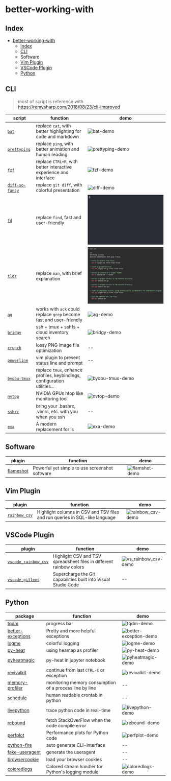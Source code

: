 # better-working-with

## Index

- [better-working-with](#better-working-with)
  - [Index](#index)
  - [CLI](#cli)
  - [Software](#software)
  - [Vim Plugin](#vim-plugin)
  - [VSCode Plugin](#vscode-plugin)
  - [Python](#python)

## CLI

> most of script is reference with https://remysharp.com/2018/08/23/cli-improved

| script | function | demo |
| ------ | -------- | ---- |
| [`bat`](https://github.com/sharkdp/bat) | replace `cat`, with better highlighting for code and markdown | ![bat-demo](https://remysharp.com/images/cli-improved/bat.gif) |
| [`prettyping`](https://github.com/denilsonsa/prettyping) | replace `ping`, with better animation and human reading | ![prettyping-demo](https://remysharp.com/images/cli-improved/ping.gif) |
| [`fzf`](https://github.com/junegunn/fzf) | replace `CTRL+R`, with better interactive experience and interface | ![fzf-demo](https://i.vimeocdn.com/video/634721672.webp?mw=700&mh=437) |
| [`diff-so-fancy`](https://github.com/so-fancy/diff-so-fancy) | replace `git diff`, with colorful presentation | ![diff-demo](https://remysharp.com/images/cli-improved/diff-so-fancy.jpg) |
| [`fd`](https://github.com/sharkdp/fd/) | replace `find`, fast and user-friendly | ![fd-demo](https://github.com/sharkdp/fd/raw/master/doc/screencast.svg?sanitize=true) |
| [`tldr`](https://github.com/tldr-pages/tldr) | replace `man`, with brief explanation | ![tldr-demo](https://github.com/tldr-pages/tldr/raw/master/screenshot.png) |
| [`ag`](https://github.com/ggreer/the_silver_searcher) | works with `ack` could replace `grep` become fast and user-friendly | ![ag-demo](https://remysharp.com/images/cli-improved/ack.png) |
| [`bridgy`](https://github.com/wagoodman/bridgy) | ssh + tmux + sshfs + cloud inventory search | ![bridgy-demo](https://github.com/wagoodman/bridgy/raw/master/demo.gif) |
| [`crunch`](https://github.com/chrissimpkins/Crunch) | lossy PNG image file optimization | -- |
| [`powerline`](https://github.com/powerline/powerline) | vim plugin to present status line and prompt | -- |
| [`byobu-tmux`](http://byobu.co/) | replace `tmux`, enhance profiles, keybindings, configuration utilities... | ![byobu-tmux-demo](http://byobu.co/img/Screenshot_from_2014-07-26_15:39:16.png) |
| [`nvtop`](https://github.com/Syllo/nvtop) | NVIDIA GPUs htop like monitoring tool | ![nvtop-demo](https://github.com/Syllo/nvtop/raw/master/screenshot/NVTOP_ex1.png) |
| [`sshrc`](https://github.com/Russell91/sshrc) | bring your .bashrc, .vimrc, etc. with you when you ssh | -- |
| [`exa`](https://the.exa.website/) | A modern replacement for ls | ![exa-demo](https://user-images.githubusercontent.com/4820492/50332646-bdfb0780-053d-11e9-974e-9302300ab681.png) |

## Software

| plugin | function | demo |
| ------ | -------- | ---- |
| [flameshot](https://github.com/lupoDharkael/flameshot) | Powerful yet simple to use screenshot software | ![flamshot-demo](https://github.com/lupoDharkael/flameshot/raw/master/img/preview/animatedUsage.gif) |

## Vim Plugin

| plugin | function | demo |
| ------ | -------- | ---- |
| [`rainbow_csv`](https://github.com/mechatroner/rainbow_csv) | Highlight columns in CSV and TSV files and run queries in SQL-like language | ![rainbow_csv-demo](https://camo.githubusercontent.com/a2fe471ea1471edbee9e2d5849c51af102980f17/68747470733a2f2f692e696d6775722e636f6d2f546e6b394b5a762e676966) |

## VSCode Plugin

| plugin | function | demo |
| ------ | -------- | ---- |
| [`vscode_rainbow_csv`](https://github.com/mechatroner/vscode_rainbow_csv) | Highlight CSV and TSV spreadsheet files in different rainbow colors | ![vs_rainbow_csv-demo](https://camo.githubusercontent.com/8bb57314d174a3471dcadbedb9c16dd4a30b0f1a/68747470733a2f2f692e696d6775722e636f6d2f5052464b56494e2e706e67) |
| [`vscode-gitlens`](https://github.com/eamodio/vscode-gitlens) | Supercharge the Git capabilities built into Visual Studio Code | -- |

## Python

| package | function | demo |
| ------- | -------- | ---- |
| [tqdm](https://github.com/tqdm/tqdm) | progress bar | ![tqdm-demo](https://raw.githubusercontent.com/tqdm/tqdm/master/images/tqdm.gif) |
| [better-exceptions](https://github.com/Qix-/better-exceptions) | Pretty and more helpful exceptions | ![better-exception-demo](https://github.com/Qix-/better-exceptions/raw/master/screenshot.png) |
| [logme](https://github.com/BNMetrics/logme) | colorful logging | ![logme-demo](https://camo.githubusercontent.com/87caa7a4db779bab89268287c75db23da80435ad/687474703a2f2f6c6f676d652e72656164746865646f63732e696f2f656e2f6c61746573742f5f696d616765732f64656d6f5f636f6c6f722e706e67) |
| [py-heat](https://github.com/csurfer/pyheat) | using heamap as profiler | ![py-heat-demo](https://camo.githubusercontent.com/d8c814336a1f9df72c96b55106cfda96d87f2812/687474703a2f2f692e696d6775722e636f6d2f714f65585550522e706e67) |
| [pyheatmagic](https://github.com/csurfer/pyheatmagic) | py-heat in jupyter notebook | ![pyheatmagic-demo](https://camo.githubusercontent.com/91d83aa2f68ff8f2848235cb190c99a00b74b81f/687474703a2f2f692e696d6775722e636f6d2f495574617350482e676966) |
| [revivalkit](https://github.com/moskytw/revivalkit) | continue from last `CTRL-C` or exception | ![revivalkit-demo](https://cloud.githubusercontent.com/assets/594141/11760658/916fd5aa-a0dd-11e5-8491-81dabca9f386.gif) |
| [memory-profiler](https://github.com/pythonprofilers/memory_profiler) | monitoring memory consumption of a process line by line | -- |
| [schedule](https://github.com/dbader/schedule) | human readable crontab in python | -- |
| [livepython](https://github.com/agermanidis/livepython) | trace python code in real-time | ![livepython-demo](https://camo.githubusercontent.com/85a3519050f3390662d93f529c548d3e72d0cae4/68747470733a2f2f692e696d6775722e636f6d2f33366f456833522e676966) |
| [rebound](https://github.com/shobrook/rebound) | fetch StackOverFlow when the code compile error | ![rebound-demo](https://github.com/shobrook/rebound/raw/master/docs/demo.gif)
| [perfplot](https://github.com/nschloe/perfplot) | Performance plots for Python code | ![perfplot-demo](https://camo.githubusercontent.com/a81aafc5d90d2bcb965ed4d5ece67e2d93b1efdc/68747470733a2f2f6e7363686c6f652e6769746875622e696f2f70657266706c6f742f636f6e6361742e706e67) |
| [python-fire](https://github.com/google/python-fire) | auto generate CLI-interface | -- |
| [fake-useragent](https://pypi.org/project/fake-useragent/) | generate the useragent | -- |
| [browsercookie](https://bitbucket.org/richardpenman/browsercookie) | load your browser cookies | -- |
| [coloredlogs](https://github.com/xolox/python-coloredlogs) | Colored stream handler for Python's logging module | ![coloredlogs-demo](https://camo.githubusercontent.com/051f32c9866c6f552682955b5fde580778c63a94/68747470733a2f2f636f6c6f7265646c6f67732e72656164746865646f63732e696f2f656e2f6c61746573742f5f696d616765732f64656661756c74732e706e67) |
